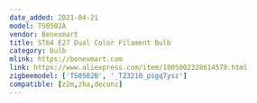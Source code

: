 ```yaml
---
date_added: 2021-04-21
model: TS0502A
vendor: Benexmart
title: ST64 E27 Dual Color Filament Bulb
category: bulb
mlink: https://benexmart.com
link: https://www.aliexpress.com/item/1005002328614570.html
zigbeemodel: ['TS0502B', '_TZ3210_psgq7ysz']
compatible: [z2m,zha,deconz]
---
```

